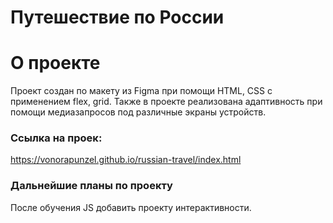 # Путешествие по России
# О проекте
Проект создан по макету из Figma при помощи HTML, CSS с применением flex, grid.
Также в проекте реализована адаптивность при помощи медиазапросов под различные экраны устройств.

### Ссылка на проек:
https://vonorapunzel.github.io/russian-travel/index.html

### Дальнейшие планы по проекту
После обучения JS добавить проекту интерактивности.
